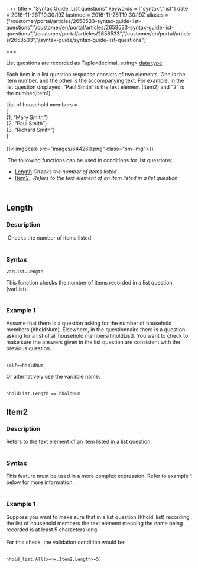 ﻿+++
title = "Syntax Guide: List questions"
keywords = ["syntax","list"]
date = 2016-11-28T19:30:19Z
lastmod = 2016-11-28T19:30:19Z
aliases = ["/customer/portal/articles/2658533-syntax-guide-list-questions","/customer/en/portal/articles/2658533-syntax-guide-list-questions","/customer/portal/articles/2658533","/customer/en/portal/articles/2658533","/syntax-guide/syntax-guide-list-questions"]

+++

List questions are recorded as Tuple&lt;decimal, string&gt; [data
type](/syntax-guide/data-types).  
  
Each item in a list question response consists of two elements. One is
the item number, and the other is the accompanying text. For example, in
the list question displayed. “Paul Smith” is the text element (Item2)
and “2” is the number(Item1).  
  
<span style="text-align: center;">List of household members =</span>  
<span style="text-align: center;">\[</span>  
<span style="text-align: center;">{1, “Mary Smith”}</span>  
<span style="text-align: center;">{2, “Paul Smith”}</span>  
<span style="text-align: center;">{3, “Richard Smith”}</span>  
<span style="text-align: center;">\]</span>  
<span style="text-align: center;"> </span>  
{{< imgScale src="images/644260.png"  class="sm-img">}} 
  
  
 The following functions can be used in conditions for list questions:

-   [Length](#length).*Checks the number of items listed​*
-   [Item2 ](#item2). *Refers to the text element of an item listed in a
    list question*

 

<span id="length"></span>Length
-------------------------------

### Description

 Checks the number of items listed.   
 
### Syntax 

    varList.Length

  
This function checks the number of items recorded in a list question
(varList).  
 

### Example 1

Assume that there is a question asking for the number of household
members (hholdNum). Elsewhere, in the questionnaire there is a question
asking for a list of all household members(hholdList). You want to check
to make sure the answers given in the list question are consistent with
the previous question.  
 

    self==hholdNum

  
Or alternatively use the variable name:  
 

    hholdList.Length == hholdNum

  

<span id="item2"></span>Item2
-----------------------------

### Description

Refers to the text element of an item listed in a list question.  
 

### Syntax

This feature must be used in a more complex expression. Refer to example
1 below for more information.   
 

### Example 1

Suppose you want to make sure that in a list question (hhold\_list)
recording the list of household members the text element meaning the
name being recorded is at least 5 characters long.  
   
For this check, the validation condition would be:  
 

    hhold_list.All(x=>x.Item2.Length>=5)

